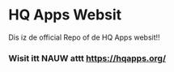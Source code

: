 # HQ Apps Websit

Dis iz de official Repo of de HQ Apps websit!!

### Wisit itt NAUW attt https://hqapps.org/

